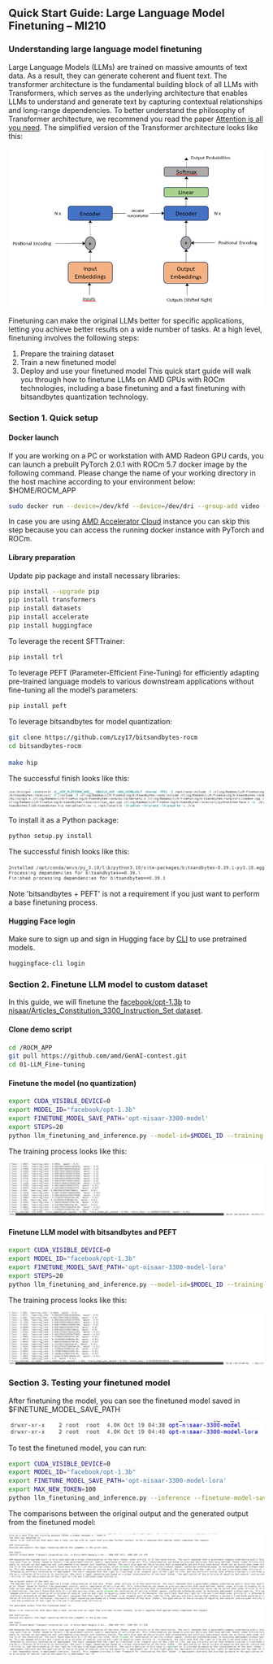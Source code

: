 ## Quick Start Guide: Large Language Model Finetuning – MI210

### Understanding large language model finetuning

Large Language Models (LLMs) are trained on massive amounts of text data. As a result, they can generate coherent and fluent text. The transformer architecture is the fundamental building block of all LLMs with Transformers, which serves as the underlying architecture that enables LLMs to understand and generate text by capturing contextual relationships and long-range dependencies. To better understand the philosophy of Transformer architecture, we recommend you read the paper [Attention is all you need](https://arxiv.org/pdf/1706.03762.pdf). The simplified version of the Transformer architecture looks like this:

![transformer](./img/transformers.png)

Finetuning can make the original LLMs better for specific applications, letting you achieve better results on a wide number of tasks. At a high level, finetuning involves the following steps:
1.	Prepare the training dataset
2.	Train a new finetuned model
3.	Deploy and use your finetuned model
This quick start guide will walk you through how to finetune LLMs on AMD GPUs with ROCm technologies, including a base finetuning and a fast finetuning with bitsandbytes quantization technology. 

### Section 1. Quick setup

#### Docker launch
If you are working on a PC or workstation with AMD Radeon GPU cards, you can launch a prebuilt PyTorch 2.0.1 with ROCm 5.7 docker image by the following command. Please change the name of your working directory in the host machine according to your environment below: $HOME/ROCM_APP

```bash
sudo docker run --device=/dev/kfd --device=/dev/dri --group-add video --cap-add=SYS_PTRACE --security-opt seccomp=unconfined --ipc=host -it -v $HOME/ROCM_APP:/ROCM_APP -d rocm/pytorch:rocm5.7_ubuntu22.04_py3.10_pytorch_2.0.1
```

In case you are using [AMD Accelerator Cloud](https://aac.amd.com/) instance you can skip this step because you can access the running docker instance with PyTorch and ROCm. 

#### Library preparation

Update pip package and install necessary libraries:

```bash
pip install --upgrade pip
pip install transformers
pip install datasets
pip install accelerate
pip install huggingface
```

To leverage the recent SFTTrainer: 

```bash
pip install trl
```

To leverage PEFT (Parameter-Efficient Fine-Tuning) for efficiently adapting pre-trained language models to various downstream applications without fine-tuning all the model’s parameters:

```bash
pip install peft
```

To leverage bitsandbytes for model quantization:

```bash
git clone https://github.com/Lzy17/bitsandbytes-rocm
cd bitsandbytes-rocm

make hip
```

The successful finish looks like this:

![BNB make](./img/bnb_make.png)

To install it as a Python package:

```bash
python setup.py install
```

The successful finish looks like this:

![BNB install](./img/bnb_build.png)

Note 'bitsandbytes + PEFT' is not a requirement if you just want to perform a base finetuning process. 

#### Hugging Face login
Make sure to sign up and sign in Hugging face by [CLI](https://huggingface.co/docs/huggingface_hub/quick-start#login ) to use pretrained models. 

```bash
huggingface-cli login
```

### Section 2. Finetune LLM model to custom dataset

In this guide, we will finetune the [facebook/opt-1.3b](https://huggingface.co/facebook/opt-1.3b) to [nisaar/Articles_Constitution_3300_Instruction_Set dataset](https://huggingface.co/datasets/nisaar/Articles_Constitution_3300_Instruction_Set). 

#### Clone demo script 

```bash
cd /ROCM_APP
git pull https://github.com/amd/GenAI-contest.git
cd 01-LLM_Fine-tuning
```

#### Finetune the model (no quantization)

```bash
export CUDA_VISIBLE_DEVICE=0
export MODEL_ID="facebook/opt-1.3b"
export FINETUNE_MODEL_SAVE_PATH='opt-nisaar-3300-model'
export STEPS=20
python llm_finetuning_and_inference.py --model-id=$MODEL_ID --training-steps=$STEPS --finetune-model-save-path=$FINETUNE_MODEL_SAVE_PATH
```

The training process looks like this:

![base training](./img/training-nq.png)

#### Finetune LLM model with bitsandbytes and PEFT

```bash
export CUDA_VISIBLE_DEVICE=0
export MODEL_ID="facebook/opt-1.3b"
export FINETUNE_MODEL_SAVE_PATH='opt-nisaar-3300-model-lora'
export STEPS=20
python llm_finetuning_and_inference.py --model-id=$MODEL_ID --training-steps=$STEPS --finetune-model-save-path=$FINETUNE_MODEL_SAVE_PATH --use-bnb
```

The training process looks like this:

![training](./img/training-q.png)

### Section 3. Testing your finetuned model

After finetuning the model, you can see the finetuned model saved in $FINETUNE_MODEL_SAVE_PATH

![finetuned model](./img/finetuned.png)

To test the finetuned model, you can run:

```bash
export CUDA_VISIBLE_DEVICE=0
export MODEL_ID="facebook/opt-1.3b"
export FINETUNE_MODEL_SAVE_PATH='opt-nisaar-3300-model-lora'
export MAX_NEW_TOKEN=100
python llm_finetuning_and_inference.py --inference --finetune-model-save-path=$FINETUNE_MODEL_SAVE_PATH --model-id=$MODEL_ID --max-new-token=$MAX_NEW_TOKEN
```

The comparisons between the original output and the generated output from the finetuned model:

![result](./img/result.png)